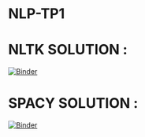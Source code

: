 # NLP-TP1


# NLTK  SOLUTION :   
[![Binder](https://mybinder.org/badge_logo.svg)](https://mybinder.org/v2/gh/ouhoucht-mohammed/NLP-TP1.git/main?filepath=NLTK.ipynb)

# SPACY SOLUTION :
[![Binder](https://mybinder.org/badge_logo.svg)](https://mybinder.org/v2/gh/ouhoucht-mohammed/NLP-TP1.git/main?filepath=Spacy.ipynb)
